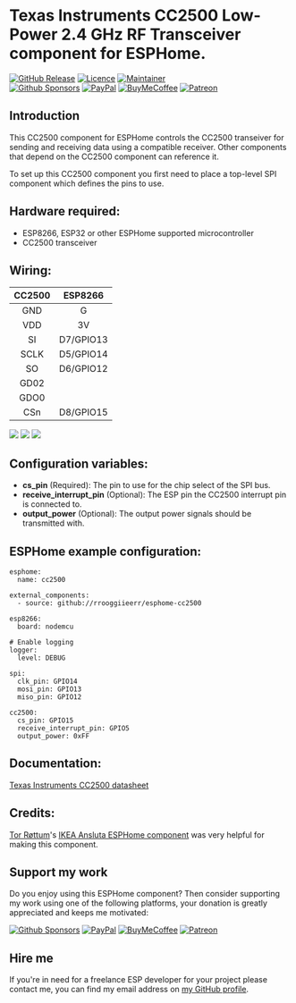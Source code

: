 # Texas Instruments CC2500 Low-Power 2.4 GHz RF Transceiver component for ESPHome.

[![GitHub Release][releases-shield]][releases]
[![Licence][license-shield]][license]
[![Maintainer][maintainer-shield]][maintainer]  
[![Github Sponsors][github-shield]][github]
[![PayPal][paypal-shield]][paypal]
[![BuyMeCoffee][buymecoffee-shield]][buymecoffee]
[![Patreon][patreon-shield]][patreon]

## Introduction

This CC2500 component for ESPHome controls the CC2500 transeiver for sending and receiving data
using a compatible receiver. Other components that depend on the CC2500 component can reference it.

To set up this CC2500 component you first need to place a top-level SPI component which defines the pins to use.

## Hardware required:
- ESP8266, ESP32 or other ESPHome supported microcontroller
- CC2500 transceiver

## Wiring:

|CC2500| ESP8266 |
|:----:|:-------:|
| GND  |    G    |
| VDD  |   3V    |
|  SI  |D7/GPIO13|
| SCLK |D5/GPIO14|
|  SO  |D6/GPIO12|
| GD02 |         |
| GDO0 |         |
| CSn  |D8/GPIO15|

![](wiring1.jpg)
![](wiring2.jpg)
![](wiring3.jpg)

## Configuration variables:
- __cs_pin__ (Required): The pin to use for the chip select of the SPI bus.
- __receive_interrupt_pin__ (Optional): The ESP pin the CC2500 interrupt pin is connected to.
- __output_power__ (Optional): The output power signals should be transmitted with.

## ESPHome example configuration:
```
esphome:
  name: cc2500

external_components:
  - source: github://rrooggiieerr/esphome-cc2500

esp8266:
  board: nodemcu

# Enable logging
logger:
  level: DEBUG

spi:
  clk_pin: GPIO14
  mosi_pin: GPIO13
  miso_pin: GPIO12

cc2500:
  cs_pin: GPIO15
  receive_interrupt_pin: GPIO5
  output_power: 0xFF
```

## Documentation:

[Texas Instruments CC2500 datasheet](https://www.ti.com/lit/ds/symlink/cc2500.pdf)

## Credits:

[Tor Røttum](https://github.com/torrottum)'s [IKEA Ansluta ESPHome component](https://github.com/torrottum/ikea-ansluta-esphome) was very helpful for making this component.

## Support my work

Do you enjoy using this ESPHome component? Then consider supporting my work using one of the
following platforms, your donation is greatly appreciated and keeps me motivated:

[![Github Sponsors][github-shield]][github]
[![PayPal][paypal-shield]][paypal]
[![BuyMeCoffee][buymecoffee-shield]][buymecoffee]
[![Patreon][patreon-shield]][patreon]

## Hire me

If you're in need for a freelance ESP developer for your project please contact me, you can find my
email address on [my GitHub profile](https://github.com/rrooggiieerr).

[releases]: https://github.com/rrooggiieerr/esphome-cc2500/releases
[releases-shield]: https://img.shields.io/github/v/release/rrooggiieerr/esphome-cc2500?style=for-the-badge
[license]: ./LICENSE
[license-shield]: https://img.shields.io/github/license/rrooggiieerr/esphome-cc2500?style=for-the-badge
[maintainer]: https://github.com/rrooggiieerr
[maintainer-shield]: https://img.shields.io/badge/MAINTAINER-%40rrooggiieerr-41BDF5?style=for-the-badge
[paypal]: https://paypal.me/seekingtheedge
[paypal-shield]: https://img.shields.io/badge/PayPal-00457C?style=for-the-badge&logo=paypal&logoColor=white
[buymecoffee]: https://www.buymeacoffee.com/rrooggiieerr
[buymecoffee-shield]: https://img.shields.io/badge/Buy%20Me%20a%20Coffee-ffdd00?style=for-the-badge&logo=buy-me-a-coffee&logoColor=black
[github]: https://github.com/sponsors/rrooggiieerr
[github-shield]: https://img.shields.io/badge/sponsor-30363D?style=for-the-badge&logo=GitHub-Sponsors&logoColor=ea4aaa
[patreon]: https://www.patreon.com/seekingtheedge/creators
[patreon-shield]: https://img.shields.io/badge/Patreon-F96854?style=for-the-badge&logo=patreon&logoColor=white